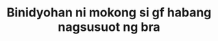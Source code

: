 ---
layout: post
title: Binidyohan ni mokong si gf habang nagsusuot ng bra
duration: '00:42'
view: 123
rate: 2
video: 'https://flashservice.xvideos.com/embedframe/25917385'
category: 
 - pinay
 - student
 - beautiful
 - pov
tags: 
 - nene
 - jackpot
 - show
 - sala
priority: 0.9
changefreq: daily
---